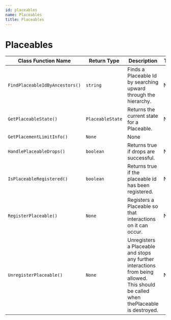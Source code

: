 ```yaml
---
id: placeables
name: Placeables
title: Placeables
---
```


# Placeables

| Class Function Name | Return Type | Description | Tags |
| ------------------- | ----------- | ----------- | ---- |
| `FindPlaceableIdByAncestors()` | `string` | Finds a Placeable Id by searching upward through the hierarchy.| None |
| `GetPlaceableState()` | `PlaceableState` | Returns the current state for a Placeable.| None |
| `GetPlacementLimitInfo()` | `None` | None |
| `HandlePlaceableDrops()` | `boolean` | Returns true if drops are successful.| None |
| `IsPlaceableRegistered()` | `boolean` | Returns true if the placeable id has been registered.| None |
| `RegisterPlaceable()` | `None` | Registers a Placeable so that interactions on it can occur.| None |
| `UnregisterPlaceable()` | `None` | Unregisters a Placeable and stops any further interactions from being allowed. This should be called when thePlaceable is destroyed.| None |
